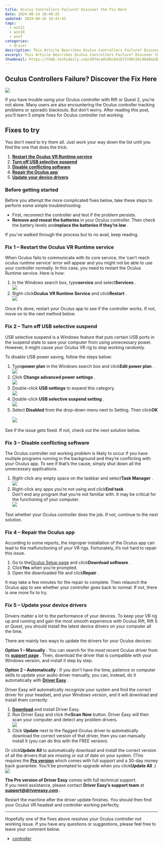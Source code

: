 ```yaml
---
title: Oculus Controllers Failure? Discover the Fix Here
date: 2024-08-14 18:40:25
updated: 2024-08-16 10:43:43
tags:
  - win11
  - win10
  - win7
categories:
  - driver
description: This Article Describes Oculus Controllers Failure? Discover the Fix Here
excerpt: This Article Describes Oculus Controllers Failure? Discover the Fix Here
thumbnail: https://thmb.techidaily.com/dd74ca01dbc641b737d0316c96d8a2db1900c3240cb26343210c013c6153bd21.jpg
---
```


## Oculus Controllers Failure? Discover the Fix Here

![](https://images.drivereasy.com/wp-content/uploads/2021/08/oculus-controller.jpg)

 If you have trouble using your Oculus controller with Rift or Quest 2, you’re not alone. Many users are also encountering the Oculus controller tracking problems or sporadic blackouts. But don’t worry. After reading this post, you’ll learn 5 simple fixes for Oculus controller not working.

## Fixes to try

 You don’t need to try them all. Just work your way down the list until you find the one that does the trick.

1. **[Restart the Oculus VR Runtime service](https://tools.techidaily.com/drivereasy/download/)**
2. **[Turn off USB selective suspend](https://tools.techidaily.com/drivereasy/download/)**
3. **[Disable conflicting software](https://tools.techidaily.com/drivereasy/download/)**
4. **[Repair the Oculus app](https://tools.techidaily.com/drivereasy/download/)**
5. **[Update your device drivers](https://tools.techidaily.com/drivereasy/download/)**

### Before getting started

 Before you attempt the more complicated fixes below, take these steps to perform some simple troubleshooting:

* First, reconnect the controller and test if the problem persists.
* **Remove and reseat the batteries** in your Oculus controller. Then check the battery levels and**replace the batteries if they’re low** .

 If you’ve walked through the process but to no avail, keep reading.

### Fix 1 – Restart the Oculus VR Runtime service

 When Oculus fails to communicate with its core service, the ‘can’t reach oculus runtime service’ error will appear and you might not be able to use your controller normally. In this case, you need to restart the Oculus Runtime service. Here is how:

1. In the Windows search box, type**service** and select**Services** .  
![](https://images.drivereasy.com/wp-content/uploads/2021/08/oculus-service.jpg)
2. Right-click**Oculus VR Runtime Service** and click**Restart** .  
![](https://images.drivereasy.com/wp-content/uploads/2021/08/oculus-runtime-service.jpg)

 Once it’s done, restart your Oculus app to see if the controller works. If not, move on to the next method below.

### Fix 2 – Turn off USB selective suspend

 USB selective suspend is a Windows feature that puts certain USB ports in the suspend state to save your computer from using unnecessary power. However, it might cause your Oculus VR rig to stop working randomly.

To disable USB power saving, follow the steps below:

1. Type**power plan** in the Windows search box and click**Edit power plan** .  
![](https://images.drivereasy.com/wp-content/uploads/2021/08/power-plan-1.jpg)
2. Click **Change advanced power settings** .  
![](https://images.drivereasy.com/wp-content/uploads/2021/08/1-2.jpg)
3. Double-click **USB settings** to expand this category.  
![](https://images.drivereasy.com/wp-content/uploads/2021/08/1-3.jpg)
4. Double-click **USB selective suspend setting** .  
![](https://images.drivereasy.com/wp-content/uploads/2021/08/1-4.jpg)
5. Select **Disabled** from the drop-down menu next to Setting. Then click**OK** .  
![](https://images.drivereasy.com/wp-content/uploads/2021/08/disable-usb-selective-suspend-setting.jpg)

See if the issue gets fixed. If not, check out the next solution below.

### Fix 3 – Disable conflicting software

 The Oculus controller not working problem is likely to occur if you have multiple programs running in the background and they’re conflicting with your Oculus app. To see if that’s the cause, simply shut down all the unnecessary applications.

1. Right-click any empty space on the taskbar and select**Task Manager** .  
![](https://images.drivereasy.com/wp-content/uploads/2021/08/ta-1.jpg)
2. Right-click any apps you’re not using and click**End task** .  
 Don’t end any program that you’re not familiar with. It may be critical for the functioning of your computer.  
![](https://images.drivereasy.com/wp-content/uploads/2021/08/ta-3.jpg)

 Test whether your Oculus controller does the job. If not, continue to the next solution.

### Fix 4 – Repair the Oculus app

 According to some reports, the improper installation of the Oculus app can lead to the malfunctioning of your VR rigs. Fortunately, it’s not hard to repair this issue.

1. Go to the[Oculus Setup page](https://www.oculus.com/setup/) and click**Download software** .
2. Click**Yes** when you’re prompted.
3. Open the downloaded file and click**Repair** .

 It may take a few minutes for the repair to complete. Then relaunch the Oculus app to see whether your controller goes back to normal. If not, there is one more fix to try.

### Fix 5 – Update your device drivers

 Drivers matter a lot to the performance of your devices. To keep your VR rig up and running and gain the most smooth experience with Oculus Rift, Rift S or Quest, you should install the latest device drivers on your computer all the time.

There are mainly two ways to update the drivers for your Oculus devices:

**Option 1 – Manually** : You can search for the most recent Oculus driver from its **[support page](https://support.oculus.com/)**  . Then, download the driver that is compatible with your Windows version, and install it step by step.

**Option 2 – Automatically** : If you don’t have the time, patience or computer skills to update your audio driver manually, you can, instead, do it automatically with **[Driver Easy](https://tools.techidaily.com/drivereasy/download/)**  .

 Driver Easy will automatically recognize your system and find the correct driver for your headset, and your Windows version, and it will download and install them correctly:

1. **[Download](https://tools.techidaily.com/drivereasy/download/)**  and install Driver Easy.
2. Run Driver Easy and click the**Scan Now** button. Driver Easy will then scan your computer and detect any problem drivers.  
![](https://images.drivereasy.com/wp-content/uploads/2021/04/de-borderless.jpg)
3. Click **Update** next to the flagged Oculus driver to automatically download the correct version of that driver, then you can manually install it (you can do this with the FREE version).  

 Or click**Update All** to automatically download and install the correct version of all the drivers that are missing or out of date on your system. (This requires the **[Pro version](https://tools.techidaily.com/drivereasy/download/)**  which comes with full support and a 30-day money back guarantee. You’ll be prompted to upgrade when you click**Update All** .)  
![](https://images.drivereasy.com/wp-content/uploads/2021/08/update-rift-sensor-driver.jpg)

**The Pro version of Driver Easy** comes with full technical support.  
 If you need assistance, please contact **Driver Easy’s support team** at **[support@drivereasy.com](https://tools.techidaily.com/drivereasy/download/) .**

 Restart the machine after the driver update finishes. You should then find your Oculus VR headset and controller working perfectly.

---

 Hopefully one of the fixes above resolves your Oculus controller not working issue. If you have any questions or suggestions, please feel free to leave your comment below.

* [controller](https://tools.techidaily.com/drivereasy/download/)

<ins class="adsbygoogle"
     style="display:block"
     data-ad-format="autorelaxed"
     data-ad-client="ca-pub-7571918770474297"
     data-ad-slot="1223367746"></ins>



<ins class="adsbygoogle"
     style="display:block"
     data-ad-client="ca-pub-7571918770474297"
     data-ad-slot="8358498916"
     data-ad-format="auto"
     data-full-width-responsive="true"></ins>
